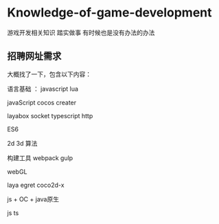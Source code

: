 # Knowledge-of-game-development

游戏开发相关知识
踏实做事  有时候也是没有办法的办法

## 招聘网址需求

大概找了一下，包含以下内容：

语言基础 ： javascript  lua   

javaScript    cocos creater

layabox    socket   typescript   http

ES6

2d  3d 算法

构建工具     webpack       gulp

webGL

laya     egret     coco2d-x

js + OC + java原生

js   ts
